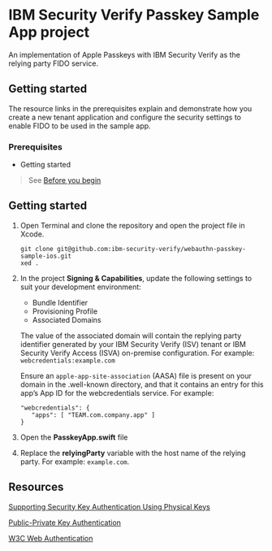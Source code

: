 # IBM Security Verify Passkey Sample App project

An implementation of Apple Passkeys with IBM Security Verify as the relying party FIDO service.

## Getting started

The resource links in the prerequisites explain and demonstrate how you create a new tenant application and configure the security settings to enable FIDO to be used in the sample app.

### Prerequisites

- Getting started

> See [Before you begin](https://github.com/ibm-security-verify/webauthn-relying-party-server-swift/blob/main/README.md)

## Getting started
1. Open Terminal and clone the repository and open the project file in Xcode.
   ```
   git clone git@github.com:ibm-security-verify/webauthn-passkey-sample-ios.git
   xed .
   ```

2. In the project **Signing & Capabilities**, update the following settings to suit your development environment:
   - Bundle Identifier
   - Provisioning Profile
   - Associated Domains
   

   The value of the associated domain will contain the replying party identifier generated by your IBM Security Verify (ISV) tenant or IBM Security Verify Access (ISVA) on-premise configuration.  For example: `webcredentials:example.com`
   
   Ensure an `apple-app-site-association` (AASA) file is present on your domain in the .well-known directory, and that it contains an entry for this app’s App ID for the webcredentials service.  For example:
     ```
     "webcredentials": {
        "apps": [ "TEAM.com.company.app" ]
    }
    ```
3. Open the **PasskeyApp.swift** file
4. Replace the **relyingParty** variable with the host name of the relying party.  For example: `example.com`.


## Resources
[Supporting Security Key Authentication Using Physical Keys](https://developer.apple.com/documentation/authenticationservices/public-private_key_authentication/supporting_security_key_authentication_using_physical_keys)

[Public-Private Key Authentication](
https://developer.apple.com/documentation/authenticationservices/public-private_key_authentication)

[W3C Web Authentication](https://www.w3.org/TR/webauthn-2/)
